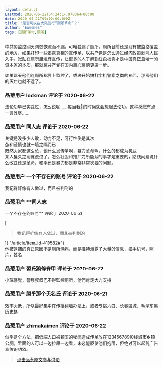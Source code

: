 ```yaml
---
layout: default
Lastmod: 2020-06-22T04:24:14.978364+00:00
date: 2020-06-21T00:00:00.000Z
title: "是否可以在大陆进行“厕所革命”？"
author: "Eumenes"
tags: [厕所革命,厕所]
---
```


中共的监控网天网恢恢疏而不漏，可唯独漏了厕所，厕所目前还是没有被监控覆盖的地方，如果打印一些揭露真相的宣传单，以共产党是怎么通过经济政策剥削人民入手，张贴在厕所里进行宣传，让更多的人了解到红色权贵才是中国真正且唯一的资本家的本质，那就离共产党在国内离心离德更进一步。  
  
如果哪天他们连厕所都要上监控了，或者开始搞打字机警察之类的东西，那离他们的灭亡也就不远了。

            
### 品葱用户 **lockman** 评论于 2020-06-22
        
法论功早已实践过，怎么说呢……每当我💩的时候就会想起法论功，这种感觉有点一言难尽……
        


            
### 品葱用户 **同人志** 评论于 2020-06-22
        
关键是没多少人敢，动力不足，可行性倒是其次  
怂和谨慎也就一墙之隔而已  
既然大家都这么怂，谈什么发传单啊，暴力革命啊，什么的都成为狗屁  
某人挺久之前就说过了，怎么壮胆和推广力所能及的事才是重要的，路线问题说什么改良还是革命，和平还是暴力都是非常非常次要的问题。
        


            
### 品葱用户 **一个不存在的账号** 评论于 2020-06-22
        
我记得好像有人做过，而且被判刑的
        


            
### 品葱用户 **同人志 
一个不存在的账号** 评论于 2020-06-21
        
[

> 我记得好像有人做过，而且被判刑的

]( "/article/item_id-419582#")  
他被逮捕的真正原因不是厕所涂鸦，而是推特泄露了大量的信息，如手机号，照片，姓名
        


            
### 品葱用户 **習氏狼條脊甲** 评论于 2020-06-22
        
小瑤感覺，警察叔叔巴不得監控廁所，他們肯定大力支持
        


            
### 品葱用户 **膜乎那个无名氏** 评论于 2020-06-21
        
效率太低，所以最好集中在传播翻墙办法上，或者专挑六四、长春围城、毛泽东黑历史搞
        


            
### 品葱用户 **zhimakaimen** 评论于 2020-06-22
        
似乎是个方法，把低端人口被镇压的秘闻造成传单放在12345678910线城市乡镇公厕，里面的人可以一边拉屎一边看，未必能驱使他们抱团，但绝对可以起到广告宣传的功效。
        






> [点击品葱原文参与讨论](https://pincong.rocks/article/20687)

